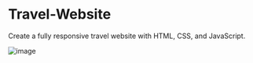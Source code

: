 # Travel-Website

Create a fully responsive travel website with HTML, CSS, and JavaScript.

![image](https://github.com/sthefanyspina/Travel-Website/assets/125087195/9e46b593-bd23-466d-8be7-5deb7ec67185)
